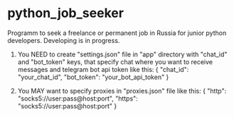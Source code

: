 # python_job_seeker
Programm to seek a freelance or permanent job in Russia for junior python developers. Developing is in progress.

1. You NEED to create "settings.json" file in "app" directory with "chat_id" and "bot_token" keys, that specify chat where you want to receive messages and telegram bot api token like this:
{
    "chat_id": "your_chat_id",
    "bot_token": "your_bot_api_token"
}

2. You MAY want to specify proxies in "proxies.json" file like this:
{
    "http": "socks5://user:pass@host:port",
    "https": "socks5://user:pass@host:port"
}

